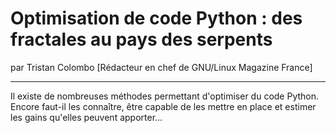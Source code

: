 # Optimisation de code Python : des fractales au pays des serpents
par Tristan Colombo [Rédacteur en chef de GNU/Linux Magazine France]

---

Il existe de nombreuses méthodes permettant d'optimiser du code Python. Encore faut-il les connaître, être capable de les mettre en place et estimer les gains qu'elles peuvent apporter...
